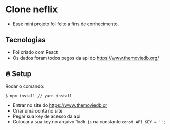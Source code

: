 # Clone neflix
- Esse mini projeto foi feito a fins de conhecimento.

## Tecnologias
- Foi criado com React
- Os dados foram todos pegos da api do https://www.themoviedb.org/


## :fire: Setup

Rodar o comando:
```
$ npm install // yarn install
```

- Entrar no site do https://www.themoviedb.or
- Criar uma conta no site
- Pegar sua key de acesso da api
- Colocar a sua key no arquivo `Tmdb.js` na constante `const API_KEY = '';`
